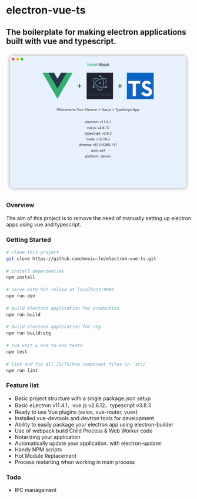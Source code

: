 # electron-vue-ts
## The boilerplate for making electron applications built with vue and typescript. ##

<img width="500" src="/screenshot.png" alt="electron-vue-typescript">

### Overview
The aim of this project is to remove the need of manually setting up electron apps using vue and typescript.

### Getting Started

``` bash
# clone this project
git clone https://github.com/moxiu-fe/electron-vue-ts.git

# install dependencies
npm install

# serve with hot reload at localhost:9080
npm run dev

# build electron application for production
npm run build

# build electron application for stg
npm run build:stg

# run unit & end-to-end tests
npm test

# lint and fix all JS/TS/Vue component files in `src/`
npm run lint
```
### Feature list

- Basic project structure with a single package.json setup
- Basic eLectron v11.4.1、vue.js v2.6.12、typescript v3.8.3
- Ready to use Vue plugins (axios, vue-router, vuex)
- Installed vue-devtools and devtron tools for development
- Ability to easily package your electron app using electron-builder
- Use of webpack build Child Process & Web Worker code
- Notarizing your application
- Automatically update your application. with electron-updater
- Handy NPM scripts
- Hot Module Replacement
- Process restarting when working in main process

### Todo
- IPC management

